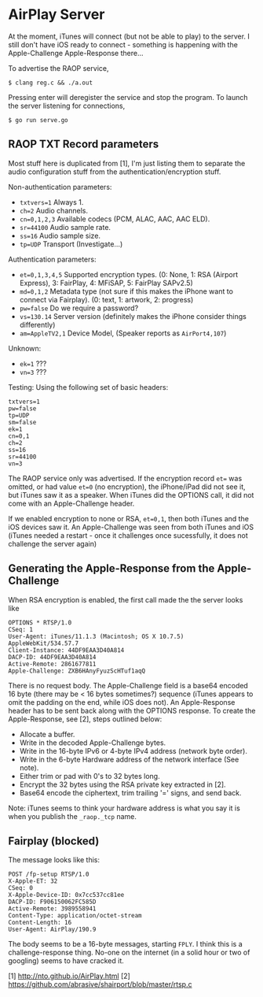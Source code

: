 # AirPlay Server

At the moment, iTunes will connect (but not be able to play) to the server. I still don't
have iOS ready to connect - something is happening with the Apple-Challenge Apple-Response
there...

To advertise the RAOP service,

    $ clang reg.c && ./a.out

Pressing enter will deregister the service and stop the program. To launch the server
listening for connections,

    $ go run serve.go



## RAOP TXT Record parameters

Most stuff here is duplicated from [1], I'm just listing them to separate the
audio configuration stuff from the authentication/encryption stuff.

Non-authentication parameters:
* `txtvers=1` Always 1.
* `ch=2` Audio channels.
* `cn=0,1,2,3` Available codecs (PCM, ALAC, AAC, AAC ELD).
* `sr=44100` Audio sample rate.
* `ss=16` Audio sample size.
* `tp=UDP` Transport (Investigate...)

Authentication parameters:
* `et=0,1,3,4,5` Supported encryption types. (0: None, 1: RSA (Airport Express),
  3: FairPlay, 4: MFiSAP, 5: FairPlay SAPv2.5)
* `md=0,1,2` Metadata type (not sure if this makes the iPhone want to connect
  via Fairplay). (0: text, 1: artwork, 2: progress)
* `pw=false` Do we require a password?
* `vs=130.14` Server version (definitely makes the iPhone consider things differently)
* `am=AppleTV2,1` Device Model, (Speaker reports as `AirPort4,107`)

Unknown:
* `ek=1` ???
* `vn=3` ???

Testing: Using the following set of basic headers:

    txtvers=1
    pw=false
    tp=UDP
    sm=false
    ek=1
    cn=0,1
    ch=2
    ss=16
    sr=44100
    vn=3

The RAOP service only was advertised. If the encryption record `et=` was omitted, or had
value `et=0` (no encryption), the iPhone/iPad did not see it, but iTunes saw it as a
speaker. When iTunes did the OPTIONS call, it did not come with an Apple-Challenge header.

If we enabled encryption to none or RSA, `et=0,1`, then both iTunes and the iOS
devices saw it. An Apple-Challenge was seen from both iTunes and iOS (iTunes needed
a restart - once it challenges once sucessfully, it does not challenge the server again)

## Generating the Apple-Response from the Apple-Challenge

When RSA encryption is enabled, the first call made the the server looks like

    OPTIONS * RTSP/1.0
    CSeq: 1
    User-Agent: iTunes/11.1.3 (Macintosh; OS X 10.7.5) AppleWebKit/534.57.7
    Client-Instance: 44DF9EAA3D40A814
    DACP-ID: 44DF9EAA3D40A814
    Active-Remote: 2861677811
    Apple-Challenge: ZXB6HAnyFyuzScHTuf1aqQ

There is no request body. The Apple-Challenge field is a base64 encoded 16 byte
(there may be < 16 bytes sometimes?)
sequence (iTunes appears to omit the padding on the end, while iOS does not). An
Apple-Response header has to be sent back along with the OPTIONS response. To
create the Apple-Response, see [2], steps outlined below:

   * Allocate a buffer.
   * Write in the decoded Apple-Challenge bytes.
   * Write in the 16-byte IPv6 or 4-byte IPv4 address (network byte order).
   * Write in the 6-byte Hardware address of the network interface (See note).
   * Either trim or pad with 0's to 32 bytes long.
   * Encrypt the 32 bytes using the RSA private key extracted in [2].
   * Base64 encode the ciphertext, trim trailing '=' signs, and send back.

Note: iTunes seems to think your hardware address is what you say it is when you
publish the `_raop._tcp` name.




## Fairplay (blocked)
The message looks like this:

    POST /fp-setup RTSP/1.0
    X-Apple-ET: 32
    CSeq: 0
    X-Apple-Device-ID: 0x7cc537cc81ee
    DACP-ID: F906150062FC585D
    Active-Remote: 3989558941
    Content-Type: application/octet-stream
    Content-Length: 16
    User-Agent: AirPlay/190.9

The body seems to be a 16-byte messages, starting `FPLY`. I think this is a
challenge-response thing. No-one on the internet (in a solid hour or two of
googling) seems to have cracked it.


[1] http://nto.github.io/AirPlay.html
[2] https://github.com/abrasive/shairport/blob/master/rtsp.c
